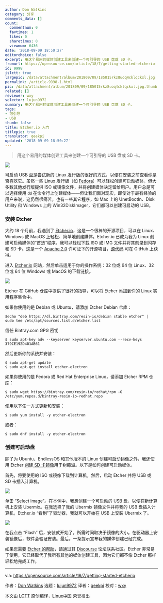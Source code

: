 ```yaml
---
author: Don Watkins
category: 分享
comments_data: []
count:
  commentnum: 0
  favtimes: 1
  likes: 0
  sharetimes: 0
  viewnum: 6436
date: '2018-09-09 18:50:27'
editorchoice: false
excerpt: 用这个易用的媒体创建工具来创建一个可引导的 USB 盘或 SD 卡。
fromurl: https://opensource.com/article/18/7/getting-started-etcherio
id: 9998
islctt: true
largepic: /data/attachment/album/201809/09/185015rkz8uoq4cklqckxl.jpg
permalink: /article-9998-1.html
pic: /data/attachment/album/201809/09/185015rkz8uoq4cklqckxl.jpg.thumb.jpg
related: []
reviewer: wxy
selector: lujun9972
summary: 用这个易用的媒体创建工具来创建一个可引导的 USB 盘或 SD 卡。
tags:
- 可引导
- USB
thumb: false
title: Etcher.io 入门
titlepic: true
translator: geekpi
updated: '2018-09-09 18:50:27'
---
```



> 
> 用这个易用的媒体创建工具来创建一个可引导的 USB 盘或 SD 卡。
> 
> 
> 


![](/data/attachment/album/201809/09/185015rkz8uoq4cklqckxl.jpg)


可启动 USB 盘是尝试新的 Linux 发行版的很好的方式，以便在安装之前查看你是否喜欢它。虽然一些 Linux 发行版（如 [Fedora](https://getfedora.org/en_GB/workstation/download/)）可以轻松创建可启动媒体，但大多数其他发行版提供 ISO 或镜像文件，并将创建媒体决定留给用户。用户总是可以选择使用 `dd` 在命令行上创建媒体——但让我们面对现实，即使对于最有经验的用户来说，这仍然很痛苦。也有一些其它程序，如 Mac 上的 UnetBootIn、Disk Utility 和 Windows 上的 Win32DiskImager，它们都可以创建可启动的 USB。


### 安装 Etcher


大约 18 个月前，我遇到了 [Etcher.io](http://etcher.io)，这是一个很棒的开源项目，可以在 Linux、Windows 或 MacOS 上轻松、简单地创建媒体。Etcher.io 已成为我为 Linux 创建可启动媒体的“首选”程序。我可以轻松下载 ISO 或 IMG 文件并将其刻录到闪存和 SD 卡。这是一个 [Apache 2.0](https://github.com/resin-io/etcher/blob/master/LICENSE) 许可证下的开源项目，[源代码](https://github.com/resin-io/etcher) 可在 GitHub 上获得。


进入 [Etcher.io](https://etcher.io/) 网站，然后单击适用于你的操作系统：32 位或 64 位 Linux、32 位或 64 位 Windows 或 MacOS 的下载链接。


![](/data/attachment/album/201809/09/185031r5fokssial6k6c15.png)


Etcher 在 GitHub 仓库中提供了很好的指导，可以将 Etcher 添加到你的 Linux 实用程序集合中。


如果你使用的是 Debian 或 Ubuntu，请添加 Etcher Debian 仓库：



```
$echo "deb https://dl.bintray.com/resin-io/debian stable etcher" | sudo tee /etc/apt/sources.list.d/etcher.list
```

信任 Bintray.com GPG 密钥



```
$ sudo apt-key adv --keyserver keyserver.ubuntu.com --recv-keys 379CE192D401AB61
```

然后更新你的系统并安装：



```
$ sudo apt-get update
$ sudo apt-get install etcher-electron
```

如果你使用的是 Fedora 或 Red Hat Enterprise Linux，请添加 Etcher RPM 仓库：



```
$ sudo wget https://bintray.com/resin-io/redhat/rpm -O /etc/yum.repos.d/bintray-resin-io-redhat.repo
```

使用以下任一方式更新和安装：



```
$ sudo yum install -y etcher-electron
```

或者：



```
$ sudo dnf install -y etcher-electron
```

### 创建可启动盘


除了为 Ubuntu、EndlessOS 和其他版本的 Linux 创建可启动镜像之外，我还使用 Etcher [创建 SD 卡镜像](https://www.raspberrypi.org/magpi/pi-sd-etcher/)用于树莓派。以下是如何创建可启动媒体。


首先，将要使用的 ISO 或镜像下载到计算机。然后，启动 Etcher 并将 USB 或 SD 卡插入计算机。


![](/data/attachment/album/201809/09/185032bsjmtmtcouolmdhk.png)


单击 “Select Image”。在本例中，我想创建一个可启动的 USB 盘，以便在新计算机上安装 Ubermix。在我选择了我的 Ubermix 镜像文件并将我的 USB 盘插入计算机，Etcher.io “看到”了驱动器，我就可以开始在 USB 上安装 Ubermix 了。


![](/data/attachment/album/201809/09/185033add3t8811zz993g5.png)


在我点击 “Flash” 后，安装就开始了。所需时间取决于镜像的大小。在驱动器上安装镜像后，软件会验证安装。最后，一条提示宣布我的媒体创建已经完成。


如果您需要 [Etcher 的帮助](https://github.com/resin-io/etcher/blob/master/SUPPORT.md)，请通过其 [Discourse](https://forums.resin.io/c/etcher) 论坛联系社区。Etcher 非常易于使用，它已经取代了我所有其他的媒体创建工具，因为它们都不像 Etcher 那样轻松地完成工作。




---


via: <https://opensource.com/article/18/7/getting-started-etcherio>


作者：[Don Watkins](https://opensource.com/users/don-watkins) 选题：[lujun9972](https://github.com/lujun9972) 译者：[geekpi](https://github.com/geekpi) 校对：[wxy](https://github.com/wxy)


本文由 [LCTT](https://github.com/LCTT/TranslateProject) 原创编译，[Linux中国](https://linux.cn/) 荣誉推出